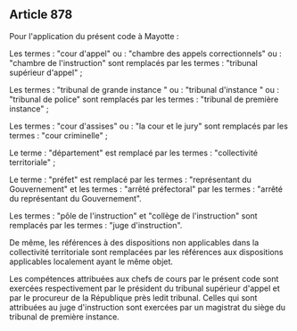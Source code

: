 Article 878
----
Pour l'application du présent code à Mayotte :

Les termes : "cour d'appel" ou : "chambre des appels correctionnels" ou :
"chambre de l'instruction" sont remplacés par les termes : "tribunal supérieur
d'appel" ;

Les termes : "tribunal de grande instance " ou : "tribunal d'instance " ou :
"tribunal de police" sont remplacés par les termes : "tribunal de première
instance" ;

Les termes : "cour d'assises" ou : "la cour et le jury" sont remplacés par les
termes : "cour criminelle" ;

Le terme : "département" est remplacé par les termes : "collectivité
territoriale" ;

Le terme : "préfet" est remplacé par les termes : "représentant du Gouvernement"
et les termes : "arrêté préfectoral" par les termes : "arrêté du représentant du
Gouvernement".

Les termes : "pôle de l'instruction" et "collège de l'instruction" sont
remplacés par les termes : "juge d'instruction".

De même, les références à des dispositions non applicables dans la collectivité
territoriale sont remplacées par les références aux dispositions applicables
localement ayant le même objet.

Les compétences attribuées aux chefs de cours par le présent code sont exercées
respectivement par le président du tribunal supérieur d'appel et par le
procureur de la République près ledit tribunal. Celles qui sont attribuées au
juge d'instruction sont exercées par un magistrat du siège du tribunal de
première instance.
